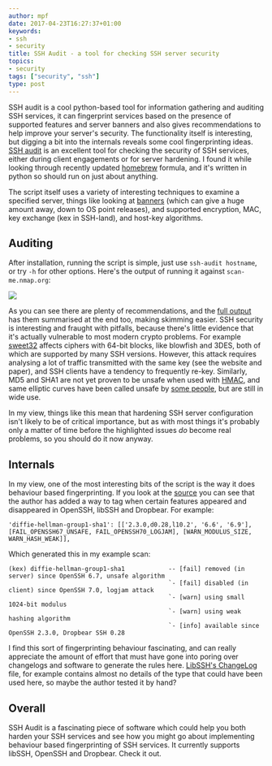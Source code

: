 ```yaml
---
author: mpf
date: 2017-04-23T16:27:37+01:00
keywords:
- ssh
- security
title: SSH Audit - a tool for checking SSH server security
topics:
- security
tags: ["security", "ssh"]
type: post
---
```


SSH audit is a cool python-based tool for information gathering and auditing
SSH services, it can fingerprint services based on the presence of supported
features and server banners and also gives recommendations to help improve
your server's security. The functionality itself is interesting, but digging a
bit into the internals reveals some cool fingerprinting ideas.
[SSH audit](https://github.com/arthepsy/ssh-audit) is an excellent tool for checking the security of SSH services,
either during client engagements or for server hardening.
I found it while looking through recently updated [homebrew](https://brew.sh/) formula,
and it's written in python so should run on just about anything.

The script itself uses a variety of interesting techniques to examine a specified server,
things like looking at [banners](https://github.com/arthepsy/ssh-audit/blob/master/test/test_banner.py)
(which can give a huge amount away, down to OS point releases),
and supported encryption, MAC, key exchange (kex in SSH-land), and host-key algorithms.

## Auditing

After installation, running the script is simple, just use `ssh-audit hostname`,
or try `-h` for other options.
Here's the output of running it against `scan-me.nmap.org`:

![](/images/posts/ssh-audit.png)

As you can see there are plenty of recommendations,
and the [full output](https://gist.github.com/mattfoster/756c6e6eb81e2099f902be3ffa5515d2) has them summarised at the end too, making skimming easier.
SSH security is interesting and fraught with pitfalls, because there's little evidence that it's actually vulnerable to most modern crypto problems.
For example [sweet32](https://sweet32.info/) affects ciphers with 64-bit blocks, like blowfish and 3DES, both of which are supported by many SSH versions.
However, this attack requires analysing a lot of traffic transmitted with the same key (see the website and paper), and SSH clients have a tendency to frequently re-key.
Similarly, MD5 and SHA1 are not yet proven to be unsafe when used with [HMAC](https://en.wikipedia.org/wiki/Hash-based_message_authentication_code), and
same elliptic curves have been called unsafe by [some people](http://safecurves.cr.yp.to/rigid.html), but are still in wide use.

In my view, things like this mean that hardening SSH server configuration isn't likely to be of critical importance,
but as with most things it's probably only a matter of time before the highlighted issues *do* become real problems, so you should do it now anyway.

## Internals

In my view, one of the most interesting bits of the script is the way it does behaviour based fingerprinting.
If you look at the [source](https://github.com/arthepsy/ssh-audit/blob/e42064b9b9c5e630574d306c1f349a1ff0bc1d6a/ssh-audit.py#L1347)
you can see that the author has added a way to tag when certain features appeared and disappeared in OpenSSH, libSSH and Dropbear.
For example:

```
'diffie-hellman-group1-sha1': [['2.3.0,d0.28,l10.2', '6.6', '6.9'], [FAIL_OPENSSH67_UNSAFE, FAIL_OPENSSH70_LOGJAM], [WARN_MODULUS_SIZE, WARN_HASH_WEAK]],
```

Which generated this in my example scan:

```
(kex) diffie-hellman-group1-sha1            -- [fail] removed (in server) since OpenSSH 6.7, unsafe algorithm
                                            `- [fail] disabled (in client) since OpenSSH 7.0, logjam attack
                                            `- [warn] using small 1024-bit modulus
                                            `- [warn] using weak hashing algorithm
                                            `- [info] available since OpenSSH 2.3.0, Dropbear SSH 0.28
```

I find this sort of fingerprinting behaviour fascinating, and can really appreciate the amount of effort that must have gone into poring over changelogs and software to generate the rules here.
[LibSSH's ChangeLog](https://github.com/substack/libssh/blob/master/ChangeLog) file, for example contains almost no details of the type that could have been used here, so maybe the author tested it by hand?

## Overall

SSH Audit is a fascinating piece of software which could help you both harden your SSH services and see how you might go about implementing behaviour based fingerprinting of SSH services.
It currently supports libSSH, OpenSSH and Dropbear.
Check it out.

